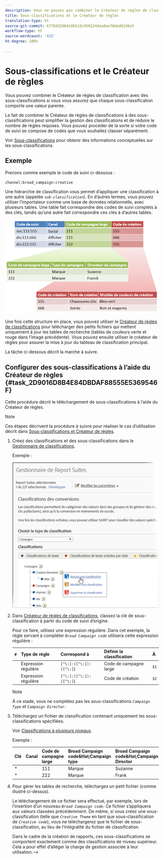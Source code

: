 ```yaml
---
description: Vous ne pouvez pas combiner le Créateur de règles de classification avec des sous-classifications.
title: Sous-classifications et le Créateur de règles
translation-type: ht
source-git-commit: 6778dd290424651dc959224daa0eef8ebd8196e5
workflow-type: ht
source-wordcount: '415'
ht-degree: 100%

---
```



# Sous-classifications et le Créateur de règles

Vous pouvez combiner le Créateur de règles de classification avec des sous-classifications si vous vous assurez que chaque sous-classification comporte une valeur parente.

Le fait de combiner le Créateur de règles de classifications à des sous-classifications peut simplifier la gestion des classifications et de réduire le nombre de règles requises. Vous pouvez procéder de la sorte si votre code de suivi se compose de codes que vous souhaitez classer séparément.

Voir [Sous-classifications](/help/components/classifications/c-sub-classifications.md) pour obtenir des informations conceptuelles sur les sous-classifications.

## Exemple

Prenons comme exemple le code de suivi ci-dessous :

`channel:broad_campaign:creative`

Une hiérarchie de classification vous permet d’appliquer une classification à une autre (appelée *`sub-classification`*). En d’autres termes, vous pouvez utiliser l’importateur comme une base de données relationnelle, avec plusieurs tables. Une table fait correspondre des codes de suivi complets à des clés, tandis qu’une autre fait correspondre ces clés à d’autres tables.

![](assets/sub_class_table.png)

Une fois cette structure en place, vous pouvez utiliser le [Créateur de règles de classifications](/help/components/classifications/crb/classification-rule-builder.md) pour télécharger des petits fichiers qui mettent uniquement à jour les tables de recherche (tables de couleurs verte et rouge dans l’image précédente). Vous pouvez ensuite utiliser le créateur de règles pour assurer la mise à jour du tableau de classification principal.

La tâche ci-dessous décrit la marche à suivre.

## Configurer des sous-classifications à l’aide du Créateur de règles {#task_2D9016D8B4E84DBDAF88555E5369546F}

Cette procédure décrit le téléchargement de sous-classifications à l’aide du Créateur de règles.

>[!NOTE]
>
>Ces étapes décrivent la procédure à suivre pour réaliser le cas d’utilisation décrit dans [Sous-classifications et Créateur de règles](/help/components/classifications/crb/sub-classification-rule-builder.md).

1. Créez des classifications et des sous-classifications dans le [Gestionnaire de classifications](https://docs.adobe.com/content/help/fr-FR/analytics/components/classifications/c-classifications.html).

   Exemple :

   ![Infos sur l’étape](assets/sub_class_create.png)

1. Dans [Créateur de règles de classifications](/help/components/classifications/crb/classification-rule-builder.md), classez la clé de sous-classification à partir du code de suivi d’origine.

   Pour ce faire, utilisez une expression régulière. Dans cet exemple, la règle servant à compléter *`Broad Campaign code`* utilisera cette expression régulière :

   | `#` | Type de règle | Correspond à | Définir la classification | À |
   |---|---|---|---|---|
   |  | Expression régulière | `[^\:]:([^\:]):([^\:]`) | Code de campagne large | `$1` |
   |  | Expression régulière | `[^\:]:([^\:]):([^\:]`) | Code de création | `$2` |

   >[!NOTE]
   >
   >À ce stade, vous ne complétez pas les sous-classifications *`Campaign Type`* et *`Campaign Director`*.

1. Téléchargez un fichier de classification contenant uniquement les sous-classifications spécifiées.

   Voir [Classifications à plusieurs niveaux](/help/components/classifications/c-sub-classifications.md).

   Exemple :

   | Clé | Canal | Code de campagne large | Broad Campaign code&amp;Hat;Campaign type | Broad Campaign code&amp;Hat;Campaign Director | ... |
   |---|---|---|---|---|---|
   | * |  | 111 | Marque | Suzanne |  |
   | * |  | 222 | Marque | Frank |  |

1. Pour gérer les tables de recherche, téléchargez un petit fichier (comme illustré ci-dessus).

   Le téléchargement de ce fichier sera effectué, par exemple, lors de l’insertion d’un nouveau *`Broad Campaign code`*. Ce fichier s’appliquera aux valeurs classées précédemment. De même, si vous créez une sous-classification (telle que *`Creative Theme`* en tant que sous-classification de *`Creative code`*), vous ne téléchargerez que le fichier de sous-classification, au lieu de l’intégralité du fichier de classification.

   Dans le cadre de la création de rapports, ces sous-classifications se comportent exactement comme des classifications de niveau supérieur. Cela a pour effet d’alléger la charge de gestion associée à leur utilisation.-->
